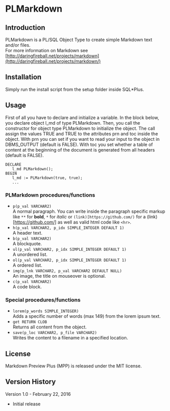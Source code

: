 # PLMarkdown                                                                                                                   

## Introduction                                                                                                                
PLMarkdown is a PL/SQL Object Type to create simple Markdown text and/or files.                                                 
For more information on Markdown see [http://daringfireball.net/projects/markdown](http://daringfireball.net/projects/markdown/)

## Installation                                                                                                                
Simply run the install script from the setup folder inside SQL*Plus.                                                            

## Usage                                                                                                                       
First of all you have to declare and initialize a variable. In the block below, you declare object l_md
  of type PLMarkdown. Then, you call the constructor for object type PLMarkdown to initialize the object. The call
  assign the values TRUE and TRUE to the attributes prn and toc inside the object. With prn you can set if you want
  to read your input to the object in DBMS_OUTPUT (default is FALSE). With toc you set whether a table of content at
  the beginning of the document is generated from all headers (default is FALSE).

    DECLARE
       l_md PLMarkdown();
    BEGIN
       l_md := PLMarkdown(true, true);
       ...
                             

### PLMarkdown procedures/functions                                                                                            
* `p(p_val VARCHAR2)`<br>A normal paragraph. You can write inside the paragraph specific markup like `**` for **bold**,
  `*` for *italic* or `(link)[https://github.com/)` for a (link)[https://github.com/] as well as valid html code like `<hr>`.
* `h(p_val VARCHAR2, p_idx SIMPLE_INTEGER DEFAULT 1)`<br>A header text.                                                         
* `b(p_val VARCHAR2)`<br>A blockquote.                                                                                          
* `ul(p_val VARCHAR2, p_idx SIMPLE_INTEGER DEFAULT 1)`<br>A unordered list.                                                     
* `ol(p_val VARCHAR2, p_idx SIMPLE_INTEGER DEFAULT 1)`<br>A ordered list.                                                       
* `img(p_lnk VARCHAR2, p_val VARCHAR2 DEFAULT NULL)`<br>An image, the title on mouseover is optional.                           
* `c(p_val VARCHAR2)`<br>A code block.                                                                                          

### Special procedures/functions                                                                                               
* `lorem(p_words SIMPLE_INTEGER)`<br>Adds a specific number of  words (max 149) from the lorem ipsum text.                      
* `get RETURN CLOB`<br>Returns all content from the object.                                                                     
* `save(p_loc VARCHAR2, p_file VARCHAR2)`<br>Writes the content to a filename in a specified location.                          

## License                                                                                                                     
Markdown Preview Plus (MPP) is released under the MIT license.                                                                  

## Version History                                                                                                             
Version 1.0 - February 22, 2016                                                                                                 
* Initial release                                                                                                               